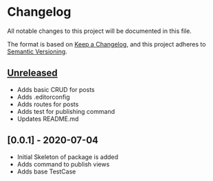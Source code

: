 # Changelog

All notable changes to this project will be documented in this file.

The format is based on [Keep a Changelog](https://keepachangelog.com/en/1.0.0/),
and this project adheres to [Semantic Versioning](https://semver.org/spec/v2.0.0.html).

## [Unreleased](https://github.com/brucebrophy/laravel-blog/compare/v0.0.1...develop)
- Adds basic CRUD for posts
- Adds .editorconfig 
- Adds routes for posts
- Adds test for publishing command
- Updates README.md

## [0.0.1] - 2020-07-04
- Initial Skeleton of package is added
- Adds command to publish views
- Adds base TestCase
